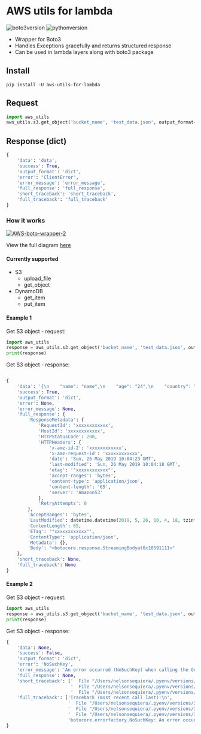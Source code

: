 # AWS utils for lambda

![boto3version](https://img.shields.io/badge/BOTO3-1.9.120-brightgreen.svg?logo=Amazon-AWS&style=for-the-badge) ![pythonversion](https://img.shields.io/badge/python-3.7-brightgreen.svg?logo=Python&style=for-the-badge)

* Wrapper for Boto3
* Handles Exceptions gracefully and returns structured response
* Can be used in lambda layers along with boto3 package

## Install

```pip install -U aws-utils-for-lambda```

## Request

```python
import aws_utils
aws_utils.s3.get_object('bucket_name', 'test_data.json', output_format='dict')
```

## Response (dict)

```python
{
    'data': 'data',
    'success': True,
    'output_format': 'dict',
    'error': "ClientError",
    'error_message': 'error_message',
    'full_response': 'full_response',
    'short_traceback': 'short_traceback',
    'full_traceback': 'full_traceback'
}
```

### How it works

<a href="https://ibb.co/TTtqnDc"><img src="https://i.ibb.co/3scY851/AWS-boto-wrapper-2.png" alt="AWS-boto-wrapper-2" border="0"></a>

View the full diagram [here](https://creately.com/diagram/jw4mq44s2/yhwe8GtWNZjnMLuaOYHFIRgbvRk%3D)

#### Currently supported

* S3
  * upload_file
  * get_object
* DynamoDB
  * get_item
  * put_item

#### Example 1

Get S3 object - request:

```python
import aws_utils
response = aws_utils.s3.get_object('bucket_name', 'test_data.json', output_format='dict')
print(response)
```

Get S3 object - response:

```python

{
    'data': '{\n    "name": "name",\n    "age": "24",\n    "country": "India"\n}',
    'success': True,
    'output_format': 'dict',
    'error': None,
    'error_message': None,
    'full_response': {
        'ResponseMetadata': {
            'RequestId': 'xxxxxxxxxxxx',
            'HostId': 'xxxxxxxxxxxx',
            'HTTPStatusCode': 200,
            'HTTPHeaders': {
                'x-amz-id-2': 'xxxxxxxxxxxx',
                'x-amz-request-id': 'xxxxxxxxxxxx',
                'date': 'Sun, 26 May 2019 10:04:23 GMT',
                'last-modified': 'Sun, 26 May 2019 10:04:18 GMT',
                'etag': '"xxxxxxxxxxxx"',
                'accept-ranges': 'bytes',
                'content-type': 'application/json',
                'content-length': '65',
                'server': 'AmazonS3'
            },
            'RetryAttempts': 0
        },
        'AcceptRanges': 'bytes',
        'LastModified': datetime.datetime(2019, 5, 26, 10, 4, 18, tzinfo=tzutc()),
        'ContentLength': 65,
        'ETag': '"xxxxxxxxxxxx"',
        'ContentType': 'application/json',
        'Metadata': {},
        'Body': "<botocore.response.StreamingBodyat0x10591111>"
    },
    'short_traceback': None,
    'full_traceback': None
}
```

#### Example 2

Get S3 object - request:

```python
import aws_utils
response = aws_utils.s3.get_object('bucket_name', 'test_data.json', output_format='dict')
print(response)
```

Get S3 object - response:

```python
{
    'data': None,
    'success': False,
    'output_format': 'dict',
    'error': 'NoSuchKey',
    'error_message': 'An error occurred (NoSuchKey) when calling the GetObject operation: The specified key does not exist.',
    'full_response': None,
    'short_traceback': ['  File "/Users/nelsonsequiera/.pyenv/versions/3.7.2/envs/aws_utils_test/lib/python3.7/site-packages/aws_utils/s3.py" line 26, in get_object\n    full_response = s3.meta.client.get_object(Bucket=bucket, Key=file_path)\n',
                        '  File "/Users/nelsonsequiera/.pyenv/versions/3.7.2/envs/aws_utils_test/lib/python3.7/site-packages/botocore/client.py", line 357, in _api_call\n    return self._make_api_call(operation_name, kwargs)\n',
                        '  File "/Users/nelsonsequiera/.pyenv/versions/3.7.2/envs/aws_utils_test/lib/python3.7/site-packages/botocore/client.py", line 661, in _make_api_call\n    raise error_class(parsed_response, operation_name)\n'],
    'full_traceback': ['Traceback (most recent call last):\n',
                       '  File "/Users/nelsonsequiera/.pyenv/versions/3.7.2/envs/aws_utils_test/lib/python3.7/site-packages/aws_utils/s3.py", line 26, in get_object\n    full_response = s3.meta.client.get_object(Bucket=bucket, Key=file_path)\n',
                       '  File "/Users/nelsonsequiera/.pyenv/versions/3.7.2/envs/aws_utils_test/lib/python3.7/site-packages/botocore/client.py", line 357, in _api_call\n    return self._make_api_call(operation_name, kwargs)\n',
                       '  File "/Users/nelsonsequiera/.pyenv/versions/3.7.2/envs/aws_utils_test/lib/python3.7/site-packages/botocore/client.py", line 661, in _make_api_call\n    raise error_class(parsed_response, operation_name)\n',
                       'botocore.errorfactory.NoSuchKey: An error occurred (NoSuchKey) when calling the GetObject operation: The specified key does not exist.\n']
}
```